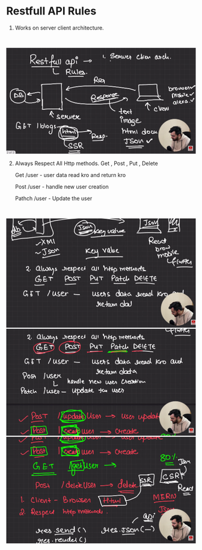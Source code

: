 # Restfull API Rules

1. Works on server client architecture.

<br/>

![Clinet server architecture](./1.png)

2. Always Respect All Http methods.
    Get , Post , Put , Delete

    Get /user - user data read kro and return kro

    Post /user - handle new user creation

    Pathch /user - Update the user

<br/>

![http methods rule](./2.png)
![http methods rule](./3.png)
![http methods rule](./4.png)


